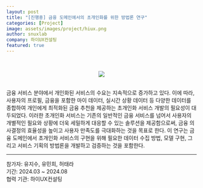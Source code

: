 ```yaml
---
layout: post
title: "[진행중] 금융 도메인에서의 초개인화를 위한 방법론 연구"
categories: [Project]
image: assets/images/project/hiux.png
author: snuxlab
company: 하이UX컨설팅
featured: true
---
```


<p>
<br>
<p align="center"><img src="{{site.baseurl}}/assets/images/project/hiux.png"></p>
<br>
금융 서비스 분야에서 개인화된 서비스의 수요는 지속적으로 증가하고 있다. 이에 따라, 사용자의 프로필, 금융을 포함한 마이 데이터, 실시간 상황 데이터 등 다양한 데이터를 종합하여 개인에게 최적화된 금융 추천을 제공하는 초개인화 서비스 개발의 필요성이 대두되었다. 이러한 초개인화 서비스는 기존의 일반적인 금융 서비스를 넘어서 사용자의 개별적인 필요와 상황에 더욱 세밀하게 대응할 수 있는 솔루션을 제공함으로써, 금융 의사결정의 효율성을 높이고 사용자 만족도를 극대화하는 것을 목표로 한다. 이 연구는 금융 도메인에서 초개인화 서비스의 구현을 위해 필요한 데이터 수집 방법, 모델 구현, 그리고 서비스 기획의 방법론을 개발하고 검증하는 것을 포함한다.
<br>
</p>

<hr>
참가자: 유지수, 유민희, 허태라 <br>
기간: 2024.03 ~ 2024.08 <br>
협력 기관: 하이UX컨설팅

